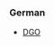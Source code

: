 ### German
- [DGO](https://www.digitale-oberpfalz.de/news-events/termine/detail/13/7/2020/gaming-event-paths-of-savage-gods)
